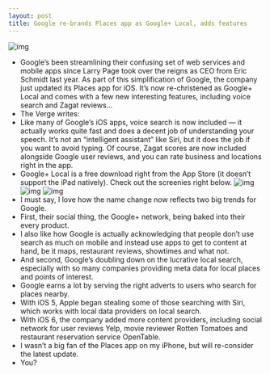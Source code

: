 ```yaml
---
layout: post
title: Google re-brands Places app as Google+ Local, adds features
---
```

![img](http://media.idownloadblog.com/wp-content/uploads/2012/07/Google-Plus-Local-iPhone-screenshot-001.jpg)
* Google’s been streamlining their confusing set of web services and mobile apps since Larry Page took over the reigns as CEO from Eric Schmidt last year. As part of this simplification of Google, the company just updated its Places app for iOS. It’s now re-christened as Google+ Local and comes with a few new interesting features, including voice search and Zagat reviews…
* The Verge writes:
* Like many of Google’s iOS apps, voice search is now included — it actually works quite fast and does a decent job of understanding your speech. It’s not an “intelligent assistant” like Siri, but it does the job if you want to avoid typing. Of course, Zagat scores are now included alongside Google user reviews, and you can rate business and locations right in the app. 
* Google+ Local is a free download right from the App Store (it doesn’t support the iPad natively). Check out the screenies right below.
![img](http://media.idownloadblog.com/wp-content/uploads/2012/07/Google-Plus-Local-iPhone-screenshot-003-95x80.jpg)
![img](http://media.idownloadblog.com/wp-content/uploads/2012/07/Google-Plus-Local-iPhone-screenshot-002-95x80.jpg)
![img](http://media.idownloadblog.com/wp-content/uploads/2012/07/Google-Plus-Local-iPhone-screenshot-001-95x80.jpg)
* I must say, I love how the name change now reflects two big trends for Google.
* First, their social thing, the Google+ network, being baked into their every product.
* I also like how Google is actually acknowledging that people don’t use search as much on mobile and instead use apps to get to content at hand, be it maps, restaurant reviews, showtimes and what not.
* And second, Google’s doubling down on the lucrative local search, especially with so many companies providing meta data for local places and points of interest.
* Google earns a lot by serving the right adverts to users who search for places nearby.
* With iOS 5, Apple began stealing some of those searching with Siri, which works with local data providers on local search.
* With iOS 6, the company added more content providers, including social network for user reviews Yelp, movie reviewer Rotten Tomatoes and restaurant reservation service OpenTable.
* I wasn’t a big fan of the Places app on my iPhone, but will re-consider the latest update.
* You?


